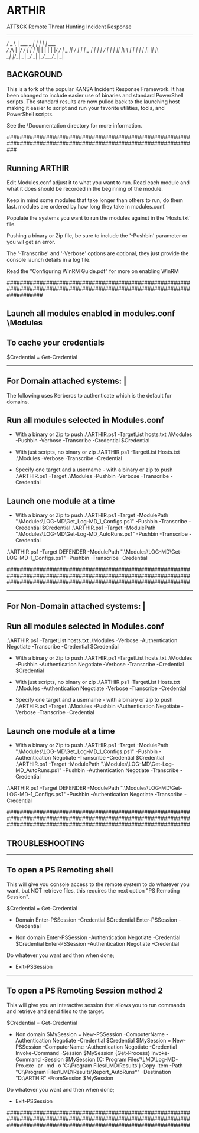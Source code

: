 # ARTHIR
ATT&amp;CK Remote Threat Hunting Incident Response
  ___  ______ _____ _   _ ___________
 / _ \ | ___ \_   _| | | |_   _| ___ \
/ /_\ \| |_/ / | | | |_| | | | | |_/ /
|  _  ||    /  | | |  _  | | | |    /
| | | || |\ \  | | | | | |_| |_| |\ \
\_| |_/\_| \_| \_/ \_| |_/\___/\_| \_|

BACKGROUND
----------
This is a fork of the popular KANSA Incident Response Framework.  It has been changed to include easier use
of binaries and standard PowerShell scripts.  The standard results are now pulled back to the launching host
making it easier to script and run your favorite utilities, tools, and PowerShell scripts.

See the \Documentation directory for more information.

###################################################################################################################

Running ARTHIR
--------------

Edit Modules.conf adjust it to what you want to run.  Read each module and what it does should be recorded 
in the beginning of the module.

Keep in mind some modules that take longer than others to run, do them last.  modules are ordered by how 
long they take in modules.conf.

Populate the systems you want to run the modules against in the 'Hosts.txt' file.

Pushing a binary or Zip file, be sure to include the '-Pushbin' parameter or you wil get an error.

The '-Transcribe' and '-Verbose' options are optional, they just provide the console launch details in a log file.

Read the "Configuring WinRM Guide.pdf" for more on enabling WinRM

###########################################################################################################################

Launch all modules enabled in modules.conf \Modules
---------------------------------------------------

To cache your credentials
-------------------------
$Credential = Get-Credential <your username>

-------------------------------
For Domain attached systems:  |
-------------------------------
The following uses Kerberos to authenticate which is the default for domains.

Run all modules selected in Modules.conf
----------------------------------------

 - With a binary or Zip to push
.\ARTHIR.ps1 -TargetList hosts.txt .\Modules -Pushbin -Verbose -Transcribe -Credential $Credential

 - With just scripts, no binary or zip
.\ARTHIR.ps1 -TargetList Hosts.txt .\Modules -Verbose -Transcribe -Credential <username>

 - Specify one target and a username - with a binary or zip to push
.\ARTHIR.ps1 -Target <computername> .\Modules -Pushbin -Verbose -Transcribe -Credential <username>

Launch one module at a time
---------------------------

 - With a binary or Zip to push
.\ARTHIR.ps1 -Target <computername> -ModulePath ".\Modules\LOG-MD\Get_Log-MD_1_Configs.ps1" -Pushbin -Transcribe -Credential $Credential
.\ARTHIR.ps1 -Target <computername> -ModulePath ".\Modules\LOG-MD\Get-Log-MD_AutoRuns.ps1" -Pushbin -Transcribe -Credential <username>

.\ARTHIR.ps1 -Target DEFENDER -ModulePath ".\Modules\LOG-MD\Get-LOG-MD-1_Configs.ps1" -Pushbin -Transcribe -Credential <username>

########################################################################################################################################################################

-----------------------------------
For Non-Domain attached systems:  |
-----------------------------------

Run all modules selected in Modules.conf
----------------------------------------

.\ARTHIR.ps1 -TargetList hosts.txt .\Modules -Verbose -Authentication Negotiate -Transcribe -Credential $Credential
 - With a binary or Zip to push
.\ARTHIR.ps1 -TargetList hosts.txt .\Modules -Pushbin -Authentication Negotiate -Verbose -Transcribe -Credential $Credential

 - With just scripts, no binary or zip
.\ARTHIR.ps1 -TargetList Hosts.txt .\Modules -Authentication Negotiate -Verbose -Transcribe -Credential <username>

 - Specify one target and a username - with a binary or zip to push
.\ARTHIR.ps1 -Target <computername> .\Modules -Pushbin -Authentication Negotiate -Verbose -Transcribe -Credential <username>

Launch one module at a time
---------------------------

 - With a binary or Zip to push
.\ARTHIR.ps1 -Target <computername> -ModulePath ".\Modules\LOG-MD\Get_Log-MD_1_Configs.ps1" -Pushbin -Authentication Negotiate -Transcribe -Credential $Credential
.\ARTHIR.ps1 -Target <computername> -ModulePath ".\Modules\LOG-MD\Get-Log-MD_AutoRuns.ps1" -Pushbin -Authentication Negotiate -Transcribe -Credential <username>

.\ARTHIR.ps1 -Target DEFENDER -ModulePath ".\Modules\LOG-MD\Get-LOG-MD-1_Configs.ps1" -Pushbin -Authentication Negotiate -Transcribe -Credential <username>

########################################################################################################################################################################

TROUBLESHOOTING
---------------

----------------------------
To open a PS Remoting shell
----------------------------

This will give you console access to the remote system to do whatever you want, but NOT retrieve files, this requires the next option "PS Remoting Session".

$Credential = Get-Credential <your username>

 - Domain
Enter-PSSession <computername> -Credential $Credential
Enter-PSSession <computername> -Credential <username>

 - Non domain
Enter-PSSession <computername> -Authentication Negotiate -Credential $Credential
Enter-PSSession <computername> -Authentication Negotiate -Credential <username>

Do whatever you want and then when done;
 - Exit-PSSession

--------------------------------------
To open a PS Remoting Session method 2
--------------------------------------

This will give you an interactive session that allows you to run commands and retrieve and send files to the target.

$Credential = Get-Credential <your username>

 - Non domain
$MySession = New-PSSession -ComputerName <computername> -Authentication Negotiate -Credential $Credential
$MySession = New-PSSession -ComputerName <computername> -Authentication Negotiate -Credential <username>
Invoke-Command -Session $MySession {Get-Process}
Invoke-Command -Session $MySession {C:\'Program Files'\LMD\Log-MD-Pro.exe -ar -md -o 'C:\Program Files\LMD\Results'}
Copy-Item -Path "C:\Program Files\LMD\Results\Report_AutoRuns*" -Destination "D:\ARTHIR" -FromSession $MySession

Do whatever you want and then when done;
 - Exit-PSSession
 
########################################################################################################################################################################
